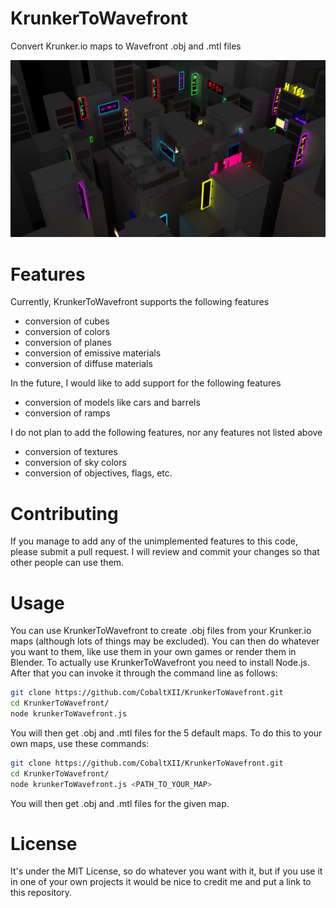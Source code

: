 # KrunkerToWavefront

Convert Krunker.io maps to Wavefront .obj and .mtl files

![Alt text](https://github.com/CobaltXII/KrunkerToWavefront/blob/master/Kanji.png?raw=true)

# Features

Currently, KrunkerToWavefront supports the following features
- conversion of cubes
- conversion of colors
- conversion of planes
- conversion of emissive materials
- conversion of diffuse materials

In the future, I would like to add support for the following features
- conversion of models like cars and barrels
- conversion of ramps

I do not plan to add the following features, nor any features not listed above
- conversion of textures
- conversion of sky colors
- conversion of objectives, flags, etc.

# Contributing

If you manage to add any of the unimplemented features to this code, please submit a pull request. I will review and commit your changes so that other people can use them.

# Usage

You can use KrunkerToWavefront to create .obj files from your Krunker.io maps (although lots of things may be excluded). You can then do whatever you want to them, like use them in your own games or render them in Blender. To actually use KrunkerToWavefront you need to install Node.js. After that you can invoke it through the command line as follows:

```bash
git clone https://github.com/CobaltXII/KrunkerToWavefront.git
cd KrunkerToWavefront/
node krunkerToWavefront.js
```

You will then get .obj and .mtl files for the 5 default maps. To do this to your own maps, use these commands:

```bash
git clone https://github.com/CobaltXII/KrunkerToWavefront.git
cd KrunkerToWavefront/
node krunkerToWavefront.js <PATH_TO_YOUR_MAP>
```

You will then get .obj and .mtl files for the given map.

# License

It's under the MIT License, so do whatever you want with it, but if you use it in one of your own projects it would be nice to credit me and put a link to this repository.